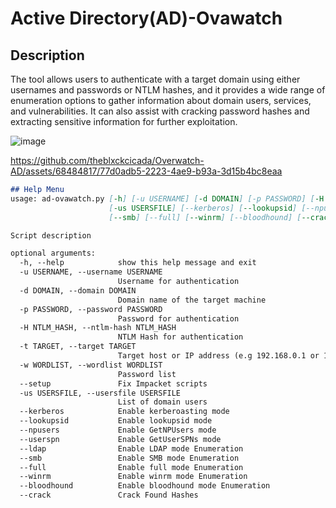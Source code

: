 # Active Directory(AD)-Ovawatch
## Description
The tool allows users to authenticate with a target domain using either usernames and passwords or NTLM hashes, and it provides a wide range of enumeration options to gather information about domain users, services, and vulnerabilities. It can also assist with cracking password hashes and extracting sensitive information for further exploitation.


![image](https://github.com/user-attachments/assets/e703cf85-bf49-4fbd-be40-ba9dedbe30d2)


https://github.com/theblxckcicada/Overwatch-AD/assets/68484817/77d0adb5-2223-4ae9-b93a-3d15b4bc8eaa


```markdown
## Help Menu
usage: ad-ovawatch.py [-h] [-u USERNAME] [-d DOMAIN] [-p PASSWORD] [-H NTLM_HASH] [-t TARGET] [-w WORDLIST]
                      [-us USERSFILE] [--kerberos] [--lookupsid] [--npusers] [--userspn] [--ldap]
                      [--smb] [--full] [--winrm] [--bloodhound] [--crack]

Script description

optional arguments:
  -h, --help            show this help message and exit
  -u USERNAME, --username USERNAME
                        Username for authentication
  -d DOMAIN, --domain DOMAIN
                        Domain name of the target machine
  -p PASSWORD, --password PASSWORD
                        Password for authentication
  -H NTLM_HASH, --ntlm-hash NTLM_HASH
                        NTLM Hash for authentication
  -t TARGET, --target TARGET
                        Target host or IP address (e.g 192.168.0.1 or 192.168.0.0/24 )
  -w WORDLIST, --wordlist WORDLIST
                        Password list
  --setup               Fix Impacket scripts
  -us USERSFILE, --usersfile USERSFILE
                        List of domain users
  --kerberos            Enable kerberoasting mode
  --lookupsid           Enable lookupsid mode
  --npusers             Enable GetNPUsers mode
  --userspn             Enable GetUserSPNs mode
  --ldap                Enable LDAP mode Enumeration
  --smb                 Enable SMB mode Enumeration
  --full                Enable full mode Enumeration
  --winrm               Enable winrm mode Enumeration
  --bloodhound          Enable bloodhound mode Enumeration
  --crack               Crack Found Hashes
```

